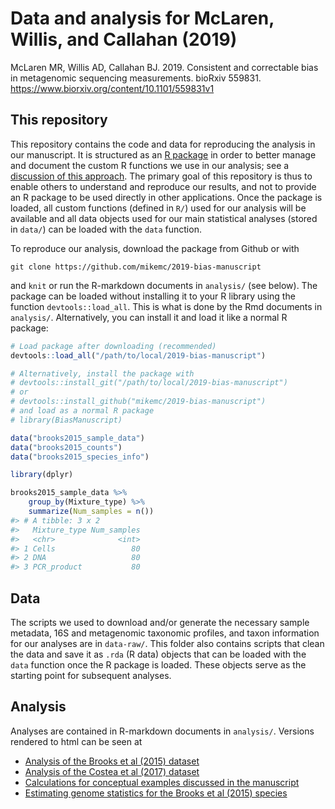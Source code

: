 # Data and analysis for McLaren, Willis, and Callahan (2019)

McLaren MR, Willis AD, Callahan BJ. 2019. Consistent and correctable bias in
metagenomic sequencing measurements. bioRxiv 559831.
https://www.biorxiv.org/content/10.1101/559831v1

## This repository

This repository contains the code and data for reproducing the analysis in our
manuscript. It is structured as an [R package](http://r-pkgs.had.co.nz/) in
order to better manage and document the custom R functions we use in our
analysis; see a [discussion of this
approach](https://github.com/ropensci/rrrpkg). The primary goal of this
repository is thus to enable others to understand and reproduce our results,
and not to provide an R package to be used directly in other applications.
Once the package is loaded, all custom functions (defined in `R/`) used for our
analysis will be available and all data objects used for our main statistical
analyses (stored in `data/`) can be loaded with the `data` function. 

To reproduce our analysis, download the package from Github or with
```
git clone https://github.com/mikemc/2019-bias-manuscript
```
and `knit` or run the R-markdown documents in `analysis/` (see below).  The
package can be loaded without installing it to your R library using the
function `devtools::load_all`. This is what is done by the Rmd documents in
`analysis/`. Alternatively, you can install it and load it like a normal R
package:
```r
# Load package after downloading (recommended)
devtools::load_all("/path/to/local/2019-bias-manuscript")

# Alternatively, install the package with
# devtools::install_git("/path/to/local/2019-bias-manuscript")
# or
# devtools::install_github("mikemc/2019-bias-manuscript")
# and load as a normal R package
# library(BiasManuscript)

data("brooks2015_sample_data")
data("brooks2015_counts")
data("brooks2015_species_info")

library(dplyr)

brooks2015_sample_data %>%
    group_by(Mixture_type) %>%
    summarize(Num_samples = n())
#> # A tibble: 3 x 2
#>   Mixture_type Num_samples
#>   <chr>              <int>
#> 1 Cells                 80
#> 2 DNA                   80
#> 3 PCR_product           80
```

## Data

The scripts we used to download and/or generate the necessary sample metadata,
16S and metagenomic taxonomic profiles, and taxon information for our analyses
are in `data-raw/`.  This folder also contains scripts that clean the data and
save it as `.rda` (R data) objects that can be loaded with the `data` function
once the R package is loaded.  These objects serve as the starting point for
subsequent analyses.

## Analysis

Analyses are contained in R-markdown documents in `analysis/`. Versions
rendered to html can be seen at
* [Analysis of the Brooks et al (2015) dataset](https://mikemc.github.io/2019-bias-manuscript/analysis/brooks2015-analysis.html)
* [Analysis of the Costea et al (2017) dataset](https://mikemc.github.io/2019-bias-manuscript/analysis/costea2017-analysis.html)
* [Calculations for conceptual examples discussed in the manuscript](https://mikemc.github.io/2019-bias-manuscript/analysis/conceptual-examples.html)
* [Estimating genome statistics for the Brooks et al (2015) species](https://mikemc.github.io/2019-bias-manuscript/analysis/brooks2015-species-info.html)
